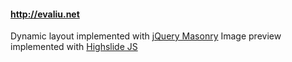 #### http://evaliu.net

Dynamic layout implemented with [jQuery Masonry](http://masonry.desandro.com)
Image preview implemented with [Highslide JS](http://highslide.com)
